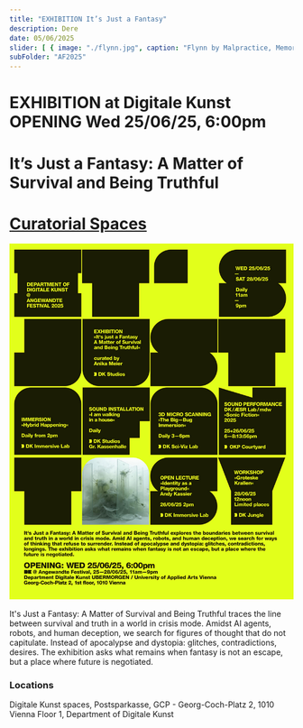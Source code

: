 ```yaml
---
title: "EXHIBITION It’s Just a Fantasy"
description: Dere
date: 05/06/2025
slider: [ { image: "./flynn.jpg", caption: "Flynn by Malpractice, Memory Fails Safely, AI generated image, 2025" }, ]
subFolder: "AF2025"
---
```


# EXHIBITION at Digitale Kunst OPENING Wed 25/06/25, 6:00pm
# It’s Just a Fantasy: A Matter of Survival and Being Truthful
# [Curatorial Spaces](https://digitalekunst.click/angewandte-festival/AF2025/17_af_curatorial_spaces/)

![](./AF25-itsjustafantasy-poster.jpg)

It's Just a Fantasy: A Matter of Survival and Being Truthful traces the line between survival and truth in a
world in crisis mode. Amidst AI agents, robots, and human deception, we search for figures of thought that do
not capitulate. Instead of apocalypse and dystopia: glitches, contradictions, desires. The exhibition asks
what remains when fantasy is not an escape, but a place where future is negotiated. 

### Locations

Digitale Kunst spaces, Postsparkasse, GCP - Georg-Coch-Platz 2, 1010 Vienna
Floor 1, Department of Digitale Kunst 



